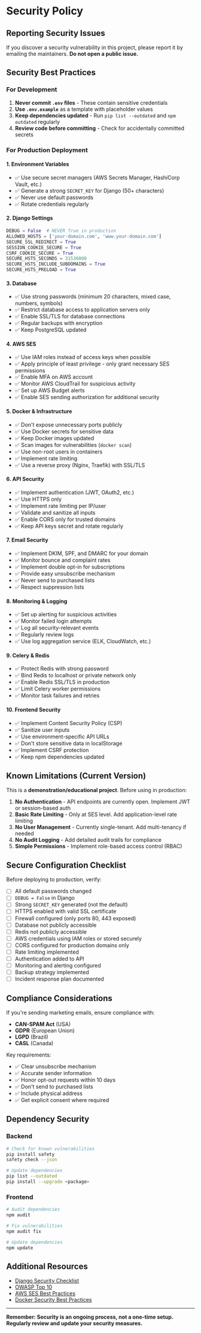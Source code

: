 # Security Policy

## Reporting Security Issues

If you discover a security vulnerability in this project, please report it by emailing the maintainers. **Do not open a public issue.**

## Security Best Practices

### For Development

1. **Never commit `.env` files** - These contain sensitive credentials
2. **Use `.env.example`** as a template with placeholder values
3. **Keep dependencies updated** - Run `pip list --outdated` and `npm outdated` regularly
4. **Review code before committing** - Check for accidentally committed secrets

### For Production Deployment

#### 1. Environment Variables
- ✅ Use secure secret managers (AWS Secrets Manager, HashiCorp Vault, etc.)
- ✅ Generate a strong `SECRET_KEY` for Django (50+ characters)
- ✅ Never use default passwords
- ✅ Rotate credentials regularly

#### 2. Django Settings
```python
DEBUG = False  # NEVER True in production
ALLOWED_HOSTS = ['your-domain.com', 'www.your-domain.com']
SECURE_SSL_REDIRECT = True
SESSION_COOKIE_SECURE = True
CSRF_COOKIE_SECURE = True
SECURE_HSTS_SECONDS = 31536000
SECURE_HSTS_INCLUDE_SUBDOMAINS = True
SECURE_HSTS_PRELOAD = True
```

#### 3. Database
- ✅ Use strong passwords (minimum 20 characters, mixed case, numbers, symbols)
- ✅ Restrict database access to application servers only
- ✅ Enable SSL/TLS for database connections
- ✅ Regular backups with encryption
- ✅ Keep PostgreSQL updated

#### 4. AWS SES
- ✅ Use IAM roles instead of access keys when possible
- ✅ Apply principle of least privilege - only grant necessary SES permissions
- ✅ Enable MFA on AWS account
- ✅ Monitor AWS CloudTrail for suspicious activity
- ✅ Set up AWS Budget alerts
- ✅ Enable SES sending authorization for additional security

#### 5. Docker & Infrastructure
- ✅ Don't expose unnecessary ports publicly
- ✅ Use Docker secrets for sensitive data
- ✅ Keep Docker images updated
- ✅ Scan images for vulnerabilities (`docker scan`)
- ✅ Use non-root users in containers
- ✅ Implement rate limiting
- ✅ Use a reverse proxy (Nginx, Traefik) with SSL/TLS

#### 6. API Security
- ✅ Implement authentication (JWT, OAuth2, etc.)
- ✅ Use HTTPS only
- ✅ Implement rate limiting per IP/user
- ✅ Validate and sanitize all inputs
- ✅ Enable CORS only for trusted domains
- ✅ Keep API keys secret and rotate regularly

#### 7. Email Security
- ✅ Implement DKIM, SPF, and DMARC for your domain
- ✅ Monitor bounce and complaint rates
- ✅ Implement double opt-in for subscriptions
- ✅ Provide easy unsubscribe mechanism
- ✅ Never send to purchased lists
- ✅ Respect suppression lists

#### 8. Monitoring & Logging
- ✅ Set up alerting for suspicious activities
- ✅ Monitor failed login attempts
- ✅ Log all security-relevant events
- ✅ Regularly review logs
- ✅ Use log aggregation service (ELK, CloudWatch, etc.)

#### 9. Celery & Redis
- ✅ Protect Redis with strong password
- ✅ Bind Redis to localhost or private network only
- ✅ Enable Redis SSL/TLS in production
- ✅ Limit Celery worker permissions
- ✅ Monitor task failures and retries

#### 10. Frontend Security
- ✅ Implement Content Security Policy (CSP)
- ✅ Sanitize user inputs
- ✅ Use environment-specific API URLs
- ✅ Don't store sensitive data in localStorage
- ✅ Implement CSRF protection
- ✅ Keep npm dependencies updated

## Known Limitations (Current Version)

This is a **demonstration/educational project**. Before using in production:

1. **No Authentication** - API endpoints are currently open. Implement JWT or session-based auth
2. **Basic Rate Limiting** - Only at SES level. Add application-level rate limiting
3. **No User Management** - Currently single-tenant. Add multi-tenancy if needed
4. **No Audit Logging** - Add detailed audit trails for compliance
5. **Simple Permissions** - Implement role-based access control (RBAC)

## Secure Configuration Checklist

Before deploying to production, verify:

- [ ] All default passwords changed
- [ ] `DEBUG = False` in Django
- [ ] Strong `SECRET_KEY` generated (not the default)
- [ ] HTTPS enabled with valid SSL certificate
- [ ] Firewall configured (only ports 80, 443 exposed)
- [ ] Database not publicly accessible
- [ ] Redis not publicly accessible
- [ ] AWS credentials using IAM roles or stored securely
- [ ] CORS configured for production domains only
- [ ] Rate limiting implemented
- [ ] Authentication added to API
- [ ] Monitoring and alerting configured
- [ ] Backup strategy implemented
- [ ] Incident response plan documented

## Compliance Considerations

If you're sending marketing emails, ensure compliance with:

- **CAN-SPAM Act** (USA)
- **GDPR** (European Union)
- **LGPD** (Brazil)
- **CASL** (Canada)

Key requirements:
- ✅ Clear unsubscribe mechanism
- ✅ Accurate sender information
- ✅ Honor opt-out requests within 10 days
- ✅ Don't send to purchased lists
- ✅ Include physical address
- ✅ Get explicit consent where required

## Dependency Security

### Backend
```bash
# Check for known vulnerabilities
pip install safety
safety check --json

# Update dependencies
pip list --outdated
pip install --upgrade <package>
```

### Frontend
```bash
# Audit dependencies
npm audit

# Fix vulnerabilities
npm audit fix

# Update dependencies
npm update
```

## Additional Resources

- [Django Security Checklist](https://docs.djangoproject.com/en/5.0/howto/deployment/checklist/)
- [OWASP Top 10](https://owasp.org/www-project-top-ten/)
- [AWS SES Best Practices](https://docs.aws.amazon.com/ses/latest/dg/best-practices.html)
- [Docker Security Best Practices](https://docs.docker.com/develop/security-best-practices/)

---

**Remember: Security is an ongoing process, not a one-time setup. Regularly review and update your security measures.**
